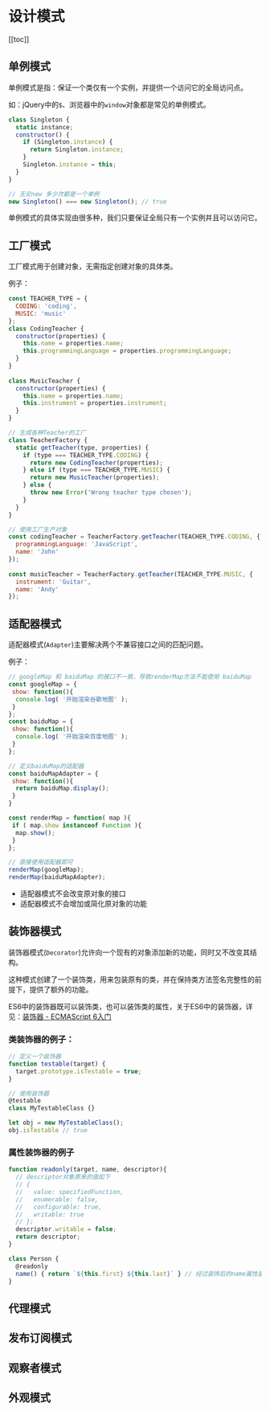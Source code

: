 # 设计模式

[[toc]]

## 单例模式
单例模式是指：保证一个类仅有一个实例，并提供一个访问它的全局访问点。

如：jQuery中的`$`、浏览器中的`window`对象都是常见的单例模式。
```javascript
class Singleton {
  static instance;
  constructor() {
    if (Singleton.instance) {
      return Singleton.instance;
    }
    Singleton.instance = this;
  }
}

// 无论new 多少次都是一个单例
new Singleton() === new Singleton(); // true
```

单例模式的具体实现由很多种，我们只要保证全局只有一个实例并且可以访问它。

## 工厂模式
工厂模式用于创建对象，无需指定创建对象的具体类。

例子：
```javascript
const TEACHER_TYPE = {
  CODING: 'coding',
  MUSIC: 'music'
};
class CodingTeacher {
  constructor(properties) {
    this.name = properties.name;
    this.programmingLanguage = properties.programmingLanguage;
  }
}
 
class MusicTeacher {
  constructor(properties) {
    this.name = properties.name;
    this.instrument = properties.instrument;
  }
}

// 生成各种Teacher的工厂
class TeacherFactory {
  static getTeacher(type, properties) {
    if (type === TEACHER_TYPE.CODING) {
      return new CodingTeacher(properties);
    } else if (type === TEACHER_TYPE.MUSIC) {
      return new MusicTeacher(properties);
    } else {
      throw new Error('Wrong teacher type chosen');
    }
  }
}

// 使用工厂生产对象
const codingTeacher = TeacherFactory.getTeacher(TEACHER_TYPE.CODING, {
  programmingLanguage: 'JavaScript',
  name: 'John'
});
 
const musicTeacher = TeacherFactory.getTeacher(TEACHER_TYPE.MUSIC, {
  instrument: 'Guitar',
  name: 'Andy'
});
```

## 适配器模式
适配器模式(`Adapter`)主要解决两个不兼容接口之间的匹配问题。

例子：
```javascript
// googleMap 和 baiduMap 的接口不一致，导致renderMap方法不能使用 baiduMap
const googleMap = {
 show: function(){
  console.log( '开始渲染谷歌地图' );
 }
};
const baiduMap = {
 show: function(){
  console.log( '开始渲染百度地图' );
 }
};

// 定义baiduMap的适配器
const baiduMapAdapter = {
 show: function(){
  return baiduMap.display(); 
 }
}

const renderMap = function( map ){
 if ( map.show instanceof Function ){
  map.show();
 }
};

// 直接使用适配器即可
renderMap(googleMap);
renderMap(baiduMapAdapter);
```
- 适配器模式不会改变原对象的接口
- 适配器模式不会增加或简化原对象的功能

## 装饰器模式
装饰器模式(`Decorator`)允许向一个现有的对象添加新的功能，同时又不改变其结构。

这种模式创建了一个装饰类，用来包装原有的类，并在保持类方法签名完整性的前提下，提供了额外的功能。

ES6中的装饰器既可以装饰类，也可以装饰类的属性，关于ES6中的装饰器，详见：[装饰器 - ECMAScript 6入门](https://es6.ruanyifeng.com/#docs/decorator)

### 类装饰器的例子：
```javascript
// 定义一个装饰器
function testable(target) {
  target.prototype.isTestable = true;
}

// 使用装饰器
@testable
class MyTestableClass {}

let obj = new MyTestableClass();
obj.isTestable // true
```

### 属性装饰器的例子
```javascript
function readonly(target, name, descriptor){
  // descriptor对象原来的值如下
  // {
  //   value: specifiedFunction,
  //   enumerable: false,
  //   configurable: true,
  //   writable: true
  // };
  descriptor.writable = false;
  return descriptor;
}

class Person {
  @readonly
  name() { return `${this.first} ${this.last}` } // 经过装饰后的name属性是只读的
}
```
## 代理模式
## 发布订阅模式
## 观察者模式
## 外观模式
